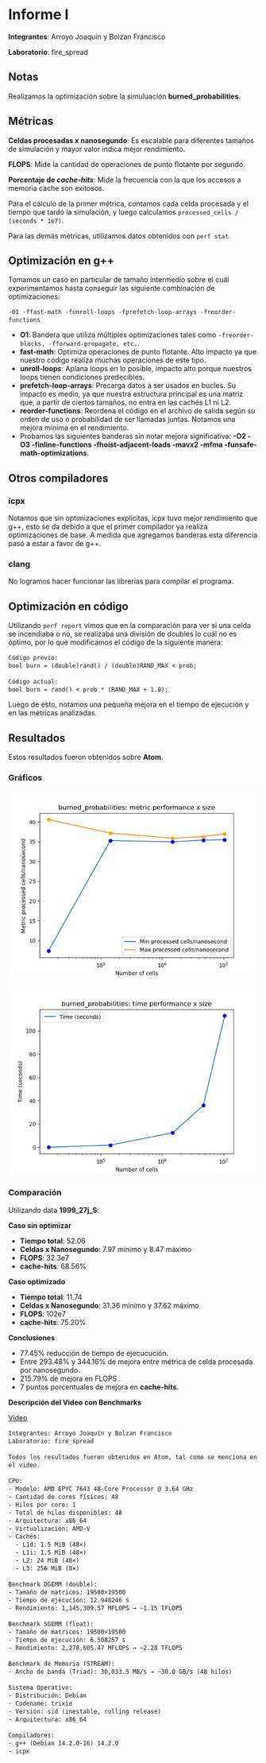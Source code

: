 # Informe I

__Integrantes__: Arroyo Joaquin y Bolzan Francisco

__Laboratorio__: fire_spread

## Notas

Realizamos la optimización sobre la simuluación __burned_probabilities__.

## Métricas

__Celdas procesadas x nanosegundo__: Es escalable para diferentes tamaños de simulación y mayor valor indica mejor rendimiento.

__FLOPS__: Mide la cantidad de operaciones de punto flotante por segundo.

__Porcentaje de _cache-hits___: Mide la frecuencia con la que los accesos a memoria cache son exitosos.

Para el cálculo de la primer métrica, contamos cada celda procesada y el tiempo que tardó la simulación, y luego calculamos ```processed_cells / (seconds * 1e7)```.

Para las demás métricas, utilizamos datos obtenidos con ```perf stat```.

## Optimización en g++

Tomamos un caso en particular de tamaño intermedio sobre el cuál experimentamos hasta conseguir las siguiente combinación de optimizaciones:

```
-O1 -ffast-math -funroll-loops -fprefetch-loop-arrays -freorder-functions
```

- __O1__: Bandera que utiliza múltiples optimizaciones tales como ```-freorder-blocks, -fforward-propagate, etc.```.
- __fast-math__: Optimiza operaciones de punto flotante. Alto impacto ya que nuestro código realiza muchas operaciones de este tipo.
- __unroll-loops__: Aplana loops en lo posible, impacto alto porque nuestros loops tienen condiciones predecibles.
- __prefetch-loop-arrays__: Precarga datos a ser usados en bucles. Su impacto es medio, ya que nuestra estructura principal es una matriz que, a partir de ciertos tamaños, no entra en las cachés L1 ni L2.
- __reorder-functions__: Reordena el código en el archivo de salida según su orden de uso o probabilidad de ser llamadas juntas. Notamos una mejora mínima en el rendimiento.
- Probamos las siguientes banderas sin notar mejora significativa: __-O2 -O3 -finline-functions -fhoist-adjacent-loads -mavx2 -mfma -funsafe-math-optimizations__.

## Otros compiladores

### icpx

Notamos que sin optimizaciones explícitas, icpx tuvo mejor rendimiento que g++, esto se da debido a que el primer compilador ya realiza optimizaciones de base.  A medida que agregamos banderas esta diferencia pasó a estar a favor de g++.

### clang

No logramos hacer funcionar las librerías para compilar el programa.

## Optimización en código

Utilizando ```perf report``` vimos que en la comparación para ver si una celda se incendiaba o no, se realizaba una división de doubles lo cuál no es óptimo, por lo que modificamos el código de la siguiente manera:

```
Código previo:
bool burn = (double)rand() / (double)RAND_MAX < prob;

Código actual:
bool burn = rand() < prob * (RAND_MAX + 1.0);
```

Luego de esto, notamos una pequeña mejora en el tiempo de ejecución y en las métricas analizadas.


## Resultados

Estos resultados fueron obtenidos sobre __Atom__.

### Gráficos

![](../final_plots/burned_probabilities_perf.png)


![](../final_plots/burned_probabilities_time.png)

### Comparación

Utilizando data __1999_27j_S__:

__Caso sin optimizar__

- __Tiempo total__: 52.06
- __Celdas x Nanosegundo__: 7.97 mínimo y 8.47 máximo
- __FLOPS__: 32.3e7
- __cache-hits__: 68.56%

__Caso optimizado__

- __Tiempo total__: 11.74
- __Celdas x Nanosegundo__: 31.36 mínimo y 37.62 máximo
- __FLOPS__: 102e7
- __cache-hits__: 75.20%

__Conclusiones__

- 77.45% reducción de tiempo de ejecucución.
- Entre 293.48% y 344.16% de mejora entre métrica de celda procesada por nanosegundo.
- 215.79% de mejora en FLOPS .
- 7 puntos porcentuales de mejora en __cache-hits__.

__Descripción del Video con Benchmarks__

[Video](https://youtu.be/nQsPRysa6mE)

```
Integrantes: Arroyo Joaquín y Bolzan Francisco
Laboratorio: fire_spread

Todos los resultados fueron obtenidos en Atom, tal como se menciona en el video.

CPU:
- Modelo: AMD EPYC 7643 48-Core Processor @ 3.64 GHz
- Cantidad de cores físicos: 48
- Hilos por core: 1
- Total de hilos disponibles: 48
- Arquitectura: x86_64
- Virtualización: AMD-V
- Cachés:
  - L1d: 1.5 MiB (48×)
  - L1i: 1.5 MiB (48×)
  - L2: 24 MiB (48×)
  - L3: 256 MiB (8×)

Benchmark DGEMM (double):
- Tamaño de matrices: 19500×19500
- Tiempo de ejecución: 12.948246 s
- Rendimiento: 1,145,309.57 MFLOPS → ~1.15 TFLOPS

Benchmark SGEMM (float):
- Tamaño de matrices: 19500×19500
- Tiempo de ejecución: 6.508257 s
- Rendimiento: 2,278,605.47 MFLOPS → ~2.28 TFLOPS

Benchmark de Memoria (STREAM):
- Ancho de banda (Triad): 30,033.5 MB/s → ~30.0 GB/s (48 hilos)

Sistema Operativo:
- Distribución: Debian
- Codename: trixie
- Versión: sid (inestable, rolling release)
- Arquitectura: x86_64

Compiladores:
- g++ (Debian 14.2.0-16) 14.2.0
- icpx
```